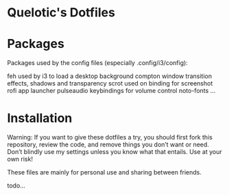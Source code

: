 # Quelotic's Dotfiles

# Packages

Packages used by the config files (especially .config/i3/config):

feh         used by i3 to load a desktop background
compton     window transition effects, shadows and transparency
scrot       used on binding for screenshot
rofi        app launcher
pulseaudio  keybindings for volume control
noto-fonts
...

# Installation

Warning: If you want to give these dotfiles a try, you should first fork this repository, review the code, and remove things you don’t want or need. Don’t blindly use my settings unless you know what that entails. Use at your own risk!

These files are mainly for personal use and sharing between friends.

todo...
